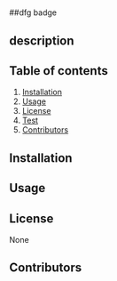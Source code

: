 # 

##dfg badge

## description 


## Table of contents
1. [Installation](#installation)
2. [Usage](#usage)
3. [License](#license)
4. [Test](#test)
5. [Contributors](#contributors)

## Installation


## Usage



## License
None


## Contributors


